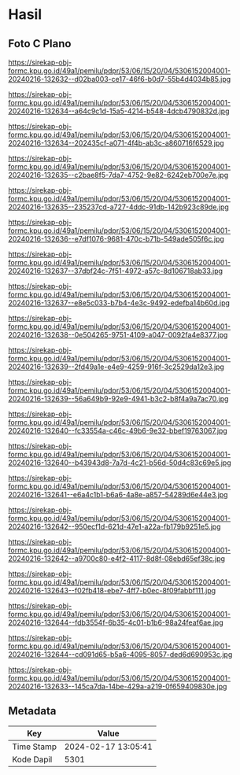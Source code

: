 # Hasil

## Foto C Plano

https://sirekap-obj-formc.kpu.go.id/49a1/pemilu/pdpr/53/06/15/20/04/5306152004001-20240216-132632--d02ba003-ce17-46f6-b0d7-55b4d4034b85.jpg

https://sirekap-obj-formc.kpu.go.id/49a1/pemilu/pdpr/53/06/15/20/04/5306152004001-20240216-132634--a64c9c1d-15a5-4214-b548-4dcb4790832d.jpg

https://sirekap-obj-formc.kpu.go.id/49a1/pemilu/pdpr/53/06/15/20/04/5306152004001-20240216-132634--202435cf-a071-4f4b-ab3c-a860716f6529.jpg

https://sirekap-obj-formc.kpu.go.id/49a1/pemilu/pdpr/53/06/15/20/04/5306152004001-20240216-132635--c2bae8f5-7da7-4752-9e82-6242eb700e7e.jpg

https://sirekap-obj-formc.kpu.go.id/49a1/pemilu/pdpr/53/06/15/20/04/5306152004001-20240216-132635--235237cd-a727-4ddc-91db-142b923c89de.jpg

https://sirekap-obj-formc.kpu.go.id/49a1/pemilu/pdpr/53/06/15/20/04/5306152004001-20240216-132636--e7df1076-9681-470c-b71b-549ade505f6c.jpg

https://sirekap-obj-formc.kpu.go.id/49a1/pemilu/pdpr/53/06/15/20/04/5306152004001-20240216-132637--37dbf24c-7f51-4972-a57c-8d106718ab33.jpg

https://sirekap-obj-formc.kpu.go.id/49a1/pemilu/pdpr/53/06/15/20/04/5306152004001-20240216-132637--e8e5c033-b7b4-4e3c-9492-edefba14b60d.jpg

https://sirekap-obj-formc.kpu.go.id/49a1/pemilu/pdpr/53/06/15/20/04/5306152004001-20240216-132638--0e504265-9751-4109-a047-0092fa4e8377.jpg

https://sirekap-obj-formc.kpu.go.id/49a1/pemilu/pdpr/53/06/15/20/04/5306152004001-20240216-132639--2fd49a1e-e4e9-4259-916f-3c2529da12e3.jpg

https://sirekap-obj-formc.kpu.go.id/49a1/pemilu/pdpr/53/06/15/20/04/5306152004001-20240216-132639--56a649b9-92e9-4941-b3c2-b8f4a9a7ac70.jpg

https://sirekap-obj-formc.kpu.go.id/49a1/pemilu/pdpr/53/06/15/20/04/5306152004001-20240216-132640--fc33554a-c46c-49b6-9e32-bbef19763067.jpg

https://sirekap-obj-formc.kpu.go.id/49a1/pemilu/pdpr/53/06/15/20/04/5306152004001-20240216-132640--b43943d8-7a7d-4c21-b56d-50d4c83c69e5.jpg

https://sirekap-obj-formc.kpu.go.id/49a1/pemilu/pdpr/53/06/15/20/04/5306152004001-20240216-132641--e6a4c1b1-b6a6-4a8e-a857-54289d6e44e3.jpg

https://sirekap-obj-formc.kpu.go.id/49a1/pemilu/pdpr/53/06/15/20/04/5306152004001-20240216-132642--950ecf1d-621d-47e1-a22a-fb179b9251e5.jpg

https://sirekap-obj-formc.kpu.go.id/49a1/pemilu/pdpr/53/06/15/20/04/5306152004001-20240216-132642--a9700c80-e4f2-4117-8d8f-08ebd65ef38c.jpg

https://sirekap-obj-formc.kpu.go.id/49a1/pemilu/pdpr/53/06/15/20/04/5306152004001-20240216-132643--f02fb418-ebe7-4ff7-b0ec-8f09fabbf111.jpg

https://sirekap-obj-formc.kpu.go.id/49a1/pemilu/pdpr/53/06/15/20/04/5306152004001-20240216-132644--fdb3554f-6b35-4c01-b1b6-98a24feaf6ae.jpg

https://sirekap-obj-formc.kpu.go.id/49a1/pemilu/pdpr/53/06/15/20/04/5306152004001-20240216-132644--cd091d65-b5a6-4095-8057-ded6d690953c.jpg

https://sirekap-obj-formc.kpu.go.id/49a1/pemilu/pdpr/53/06/15/20/04/5306152004001-20240216-132633--145ca7da-14be-429a-a219-0f659409830e.jpg


## Metadata

| Key        | Value               |
| ---------- | ------------------- |
| Time Stamp | 2024-02-17 13:05:41 |
| Kode Dapil | 5301                |



